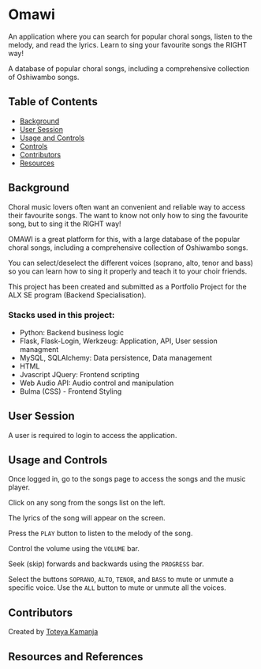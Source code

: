 # Omawi

An application where you can search for popular choral songs, listen to the melody, and read the lyrics. Learn to sing your favourite songs the RIGHT way!

A database of popular choral songs, including a comprehensive collection of Oshiwambo songs.

## Table of Contents

- [Background](#background)
- [User Session](#user-session)
- [Usage and Controls](#usage)
- [Controls](#controls)
- [Contributors](#contributors)
- [Resources](#resources-and-references)

## Background

Choral music lovers often want an convenient and reliable way to access their favourite songs. The want to know not only how to sing the favourite song, but to sing it the RIGHT way!

OMAWI is a great platform for this, with a large database of the popular choral songs, including a comprehensive collection of  Oshiwambo songs.

You can select/deselect the different voices (soprano, alto, tenor and bass) so you can learn how to sing it properly and teach it to your choir friends.

This project has been created and submitted as a Portfolio Project for the ALX SE program (Backend Specialisation).

### Stacks used in this project:
- Python: Backend business logic
- Flask, Flask-Login, Werkzeug: Application, API, User session managment
- MySQL, SQLAlchemy: Data persistence, Data management
- HTML
- Jvascript JQuery: Frontend scripting
- Web Audio API: Audio control and manipulation
- Bulma (CSS) - Frontend Styling

## User Session

A user is required to login to access the application.


## Usage and Controls

Once logged in, go to the songs page to access the songs and the music player.

Click on any song from the songs list on the left.

The lyrics of the song will appear on the screen.

Press the `PLAY` button to listen to the melody of the song.

Control the volume using the `VOLUME` bar.

Seek (skip) forwards and backwards using the `PROGRESS` bar.

Select the buttons `SOPRANO`, `ALTO`, `TENOR`, and `BASS` to mute or unmute a specific voice. Use the `ALL` button to mute or unmute all the voices.


## Contributors

Created by [Toteya Kamanja](https://github.com/Toteya)

## Resources and References
<!-- - Flask-Login: [digitalocean.com](https://www.digitalocean.com/community/tutorials/how-to-add-authentication-to-your-app-with-flask-login) -->

